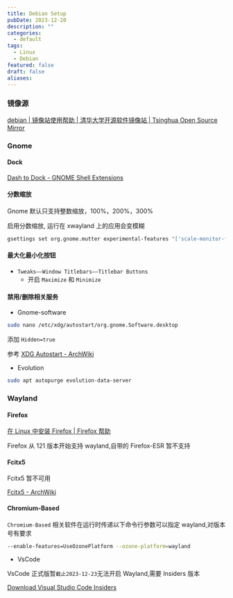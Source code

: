 ```yaml
---
title: Debian Setup
pubDate: 2023-12-20
description: ""
categories:
  - default
tags:
  - Linux
  - Debian
featured: false
draft: false
aliases:
---
```


### 镜像源

[debian | 镜像站使用帮助 | 清华大学开源软件镜像站 | Tsinghua Open Source Mirror](https://mirrors.tuna.tsinghua.edu.cn/help/debian/)

### Gnome

#### Dock

[Dash to Dock - GNOME Shell Extensions](https://extensions.gnome.org/extension/307/dash-to-dock/)

#### 分数缩放

Gnome 默认只支持整数缩放，100%，200%，300%

启用分数缩放, 运行在 xwayland 上的应用会变模糊

```bash
gsettings set org.gnome.mutter experimental-features "['scale-monitor-framebuffer']"
```

#### 最大化最小化按钮

- `Tweaks——Window Titlebars——Titlebar Buttons`
  - 开启 `Maximize` 和 `Minimize`

#### 禁用/删除相关服务

- Gnome-software

```bash
sudo nano /etc/xdg/autostart/org.gnome.Software.desktop
```

添加 `Hidden=true`

参考 [XDG Autostart - ArchWiki](https://wiki.archlinux.org/title/XDG_Autostart)

- Evolution

```bash
sudo apt autopurge evolution-data-server
```

### Wayland

#### Firefox

[在 Linux 中安装 Firefox | Firefox 帮助](https://support.mozilla.org/zh-CN/kb/linux-firefox)

Firefox 从 121 版本开始支持 wayland,自带的 Firefox-ESR 暂不支持

#### Fcitx5

Fcitx5 暂不可用

[Fcitx5 - ArchWiki](https://wiki.archlinux.org/title/Fcitx5#Fcitx5_not_available_in_Chromium_running_on_Wayland)

#### Chromium-Based

`Chromium-Based` 相关软件在运行时传递以下命令行参数可以指定 wayland,对版本号有要求

```bash
--enable-features=UseOzonePlatform --ozone-platform=wayland
```

- VsCode

VsCode 正式版暂`截止2023-12-23`无法开启 Wayland,需要 Insiders 版本

[Download Visual Studio Code Insiders](https://code.visualstudio.com/insiders/)
